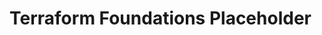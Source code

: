 # Terraform Foundations Placeholder


<!-- ##DOCS-SOURCER-START
{
  "sourcePlugin": "local-copier",
  "hash": "0596aa477cc054cb6c67b1a3952c96dc"
}
##DOCS-SOURCER-END -->

